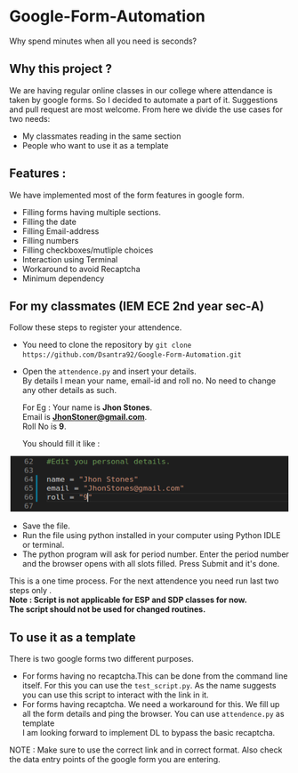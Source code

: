 # Google-Form-Automation

Why spend minutes when all you need is seconds?


## Why this project ?

We are having regular online classes in our college where attendance is taken by google forms. So I decided to automate a part of it. Suggestions and pull request are most welcome. From here we divide the use cases for two needs: <br>
- My classmates reading in the same section<br>
- People who want to use it as a template <br>

## Features :

We have implemented most of the form features in google form.

- Filling forms having multiple sections.
- Filling the date
- Filling Email-address
- Filling numbers
- Filling checkboxes/mutliple choices
- Interaction using Terminal
- Workaround to avoid Recaptcha
- Minimum dependency
 

## For my classmates  (IEM ECE 2nd year sec-A) 

Follow these steps to register your attendence.

* You need to clone the repository by ``` git clone https://github.com/Dsantra92/Google-Form-Automation.git ```

* Open the `attendence.py` and insert your details.<br>By details I mean your name, email-id and roll no. No need to change any other details as such.<p>
For Eg :
Your name is **Jhon Stones**.<br>Email is **JhonStoner@gmail.com**.<br>
Roll No is **9**.</p>
You should fill it like :
<a name="Details.png"/>
<div align="center">
<img src="src/Details.png" alt="Edit attendence.py" width="500" height="100"></img>
</div>
</a>

* Save the file.
* Run the file using python installed in your computer using Python IDLE or terminal.
* The python program will ask for period number. Enter the period number and the browser opens with all slots filled. Press Submit and it's done.

This is a one time process. For the next attendence you need run last two steps only .<br> 
<b>Note : Script is not applicable for ESP and SDP classes for now.<br>  The script should not be used for changed routines.</b>



## To use it as a template 

There is two google forms two different purposes.

* For forms having no recaptcha.This can be done from the command line itself. For this you can use the `test_script.py`. As the name suggests you can use this script to interact with the link in it.
* For forms having recaptcha. We need a workaround for this. We fill up all the form details and ping the browser. You can use `attendence.py` as template<br>
I am looking forward to implement DL to bypass the basic recaptcha.


NOTE : Make sure to use the correct link and in correct format. Also check the data entry points of the google form you are entering.
